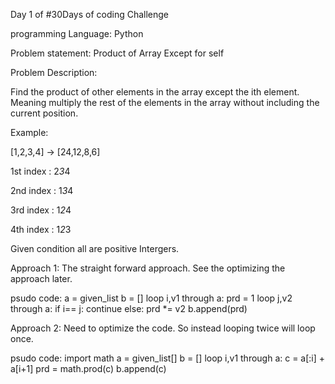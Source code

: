 Day 1 of #30Days of coding Challenge

programming Language: Python

Problem statement: Product of Array Except for self

Problem Description:

Find the product of other elements in the array except the ith element. Meaning multiply the rest of the elements in the array without including the current position.

Example: 

[1,2,3,4] -> [24,12,8,6]

1st index : 2*3*4

2nd index : 1*3*4

3rd index : 1*2*4

4th index : 1*2*3

Given condition all are positive Intergers.

Approach 1:
The straight forward approach. See the optimizing the approach later.

psudo code:
a = given_list
b = []
loop i,v1  through a:
	prd = 1
	loop j,v2 through a:
		if i== j:
			continue
		else:
			prd *= v2
	b.append(prd)

Approach 2:
Need to optimize the code. So instead looping twice will loop once.

psudo code:
import math
a = given_list[]
b = []
loop i,v1 through a:
	c = a[:i] + a[i+1]
	prd = math.prod(c)
	b.append(c)


